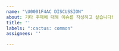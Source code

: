 ```yaml
---
name: "\U0001F4AC DISCUSSION"
about: 기타 주제에 대해 이슈를 작성하고 싶습니다!
title: ''
labels: ":cactus: common"
assignees: ''

---
```



